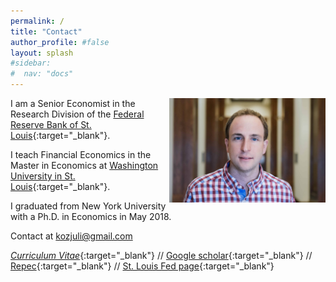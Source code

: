```yaml
---
permalink: /
title: "Contact"
author_profile: #false
layout: splash
#sidebar:
#  nav: "docs"
---
```



<!-- Google tag (gtag.js) -->
<script async src="https://www.googletagmanager.com/gtag/js?id=G-PK9T3DH9SS"></script>
<script>
  window.dataLayer = window.dataLayer || [];
  function gtag(){dataLayer.push(arguments);}
  gtag('js', new Date());

  gtag('config', 'G-PK9T3DH9SS');
</script>


<img style="float: right;" src="/assets/kozlowski.jpg" width="250">


I am a Senior Economist in the Research Division of the [Federal Reserve Bank of St. Louis](https://research.stlouisfed.org/){:target="_blank"}.

I teach Financial Economics in the Master in Economics at [Washington University in St. Louis](https://economics.wustl.edu/masters-degree-economics){:target="_blank"}.

I graduated from New York University with a Ph.D. in Economics in May 2018.

Contact at <kozjuli@gmail.com>

[*Curriculum Vitae*](http://www.juliankozlowski.com/papers/Kozlowski_cv.pdf){:target="_blank"} // [Google scholar](https://scholar.google.com/citations?user=KRX0xecAAAAJ&hl=en){:target="_blank"} // [Repec](https://ideas.repec.org/f/pko790.html){:target="_blank"} // [St. Louis Fed page](https://research.stlouisfed.org/econ/kozlowski/){:target="_blank"}


